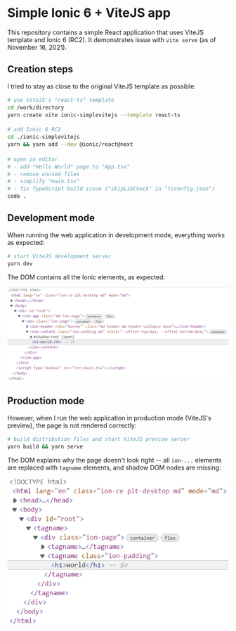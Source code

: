 Simple Ionic 6 + ViteJS app
===========================

This repository contains a simple React application that uses ViteJS template and  Ionic 6 (RC2). It demonstrates issue with `vite serve` (as of November 16, 2021).

Creation steps
--------------

I tried to stay as close to the original ViteJS template as possible:

```sh
# use ViteJS's "react-ts" template
cd /work/directory
yarn create vite ionic-simplevitejs --template react-ts

# add Ionic 6 RC2
cd ./ionic-simplevitejs
yarn && yarn add --dev @ionic/react@next

# open in editor
# - add "Hello World" page to "App.tsx"
# - remove unused files
# - simplify "main.tsx"
# - fix TypeScript build issue ("skipLibCheck" in "tsconfig.json")
code .
```

Development mode
----------------

When running the web application in development mode, everything works as expected:

```sh
# start ViteJS development server
yarn dev
```

The DOM contains all the Ionic elements, as expected:

![DOM for "vite dev"](README_vitedev.png)

Production mode
---------------

However, when I run the web application in production mode (ViteJS's preview), the page is not rendered correctly:

```sh
# build distribution files and start ViteJS preview server
yarn build && yarn serve
```

The DOM explains why the page doesn't look right -- all `ion-...` elements are replaced with `tagname` elements, and shadow DOM nodes are missing:

![DOM for "vite serve"](README_viteserve.png)
